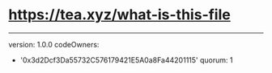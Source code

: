 # https://tea.xyz/what-is-this-file
---
version: 1.0.0
codeOwners:
  - '0x3d2Dcf3Da55732C576179421E5A0a8Fa44201115'
quorum: 1
